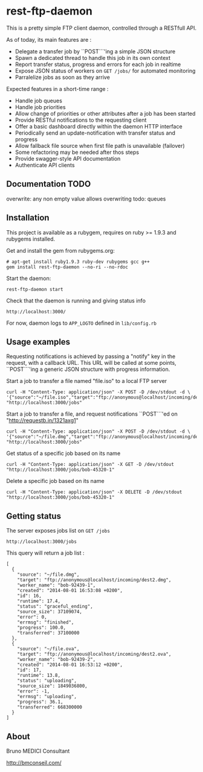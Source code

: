 rest-ftp-daemon
====================================================================================

This is a pretty simple FTP client daemon, controlled through a RESTfull API.

As of today, its main features are :

* Delegate a transfer job by ``POST```'ing a simple JSON structure
* Spawn a dedicated thread to handle this job in its own context
* Report transfer status, progress and errors for each job in realtime
* Expose JSON status of workers on ```GET /jobs/``` for automated monitoring
* Parralelize jobs as soon as they arrive

Expected features in a short-time range :

* Handle job queues
* Handle job priorities
* Allow change of priorities or other attributes after a job has been started
* Provide RESTful notifications to the requesting client
* Offer a basic dashboard directly within the daemon HTTP interface
* Periodically send an update-notification with transfer status and progress
* Allow fallback file source when first file path is unavailable (failover)
* Some refactoring may be needed after thos steps
* Provide swagger-style API documentation
* Authenticate API clients



Documentation TODO
------------------------------------------------------------------------------------
overwrite: any non empty value allows overwriting
todo: queues



Installation
------------------------------------------------------------------------------------

This project is available as a rubygem, requires on ruby >= 1.9.3 and rubygems installed.

Get and install the gem from rubygems.org:

```
# apt-get install ruby1.9.3 ruby-dev rubygems gcc g++
gem install rest-ftp-daemon --no-ri --no-rdoc
```

Start the daemon:

```
rest-ftp-daemon start
```

Check that the daemon is running and giving status info

```
http://localhost:3000/
```

For now, daemon logs to ```APP_LOGTO``` defined in ```lib/config.rb```


Usage examples
------------------------------------------------------------------------------------

Requesting notifications is achieved by passing a "notify" key in the request, with a callback URL. This URL will be called at some points, ``POST```'ing a generic JSON structure with progress information.

Start a job to transfer a file named "file.iso" to a local FTP server

```
curl -H "Content-Type: application/json" -X POST -D /dev/stdout -d \
'{"source":"~/file.iso","target":"ftp://anonymous@localhost/incoming/dest2.iso"}' "http://localhost:3000/jobs"
```

Start a job to transfer a file, and request notifications ``POST```'ed on "http://requestb.in/1321axg1"

```
curl -H "Content-Type: application/json" -X POST -D /dev/stdout -d \
'{"source":"~/file.dmg","target":"ftp://anonymous@localhost/incoming/dest4.dmg","notify":"http://requestb.in/1321axg1"}' "http://localhost:3000/jobs"
```

Get status of a specific job based on its name

```
curl -H "Content-Type: application/json" -X GET -D /dev/stdout "http://localhost:3000/jobs/bob-45320-1"
```

Delete a specific job based on its name

```
curl -H "Content-Type: application/json" -X DELETE -D /dev/stdout "http://localhost:3000/jobs/bob-45320-1"
```


Getting status
------------------------------------------------------------------------------------

The server exposes jobs list on ``` GET /jobs ```

```
http://localhost:3000/jobs
```

This query will return a job list :

```
[
  {
    "source": "~/file.dmg",
    "target": "ftp://anonymous@localhost/incoming/dest2.dmg",
    "worker_name": "bob-92439-1",
    "created": "2014-08-01 16:53:08 +0200",
    "id": 16,
    "runtime": 17.4,
    "status": "graceful_ending",
    "source_size": 37109074,
    "error": 0,
    "errmsg": "finished",
    "progress": 100.0,
    "transferred": 37100000
  },
  {
    "source": "~/file.ova",
    "target": "ftp://anonymous@localhost/incoming/dest2.ova",
    "worker_name": "bob-92439-2",
    "created": "2014-08-01 16:53:12 +0200",
    "id": 17,
    "runtime": 13.8,
    "status": "uploading",
    "source_size": 1849036800,
    "error": -1,
    "errmsg": "uploading",
    "progress": 36.1,
    "transferred": 668300000
  }
]
```


About
------------------------------------------------------------------------------------

Bruno MEDICI Consultant

http://bmconseil.com/
